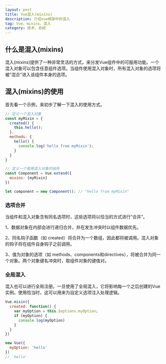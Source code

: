 ```yaml
---
layout: post
title: Vue混入(mixins)
description: 介绍vue框架中的混入
tag: Vue、mixins、混入
category: 技术、总结
---
```

## 什么是混入(mixins)

混入(mixins)提供了一种非常灵活的方式，来分发Vue组件中的可服用功能。一个混入对象可以包含任意组件选项。当组件使用混入对象时，所有混入对象的选项将被“混合”进入该组件本身的选项。

## 混入(mixins)的使用

首先看一个示例，来初步了解一下混入的使用方式。

```javascript
// 定义一个混入对象
const myMixin = {
  created() {
    this.hello();
  },
  methods: {
    hello() {
      console.log('hello from myMixin');
    }
  }
}

// 定义一个使用混入对象的组件
const Component = Vue.extend({
  mixins: [myMixin]
})

let component = new Component(); // "hello from myMixin"
```

### 选项合并

当组件和混入对象含有同名选项时，这些选项将以恰当的方式进行“合并”。

1、数据对象在内部会进行递归合并，并在发生冲突时以组件数据优先。

2、同名钩子函数（如 created）将合并为一个数组，因此都将被调用。混入对象的钩子将在组件自身钩子之前调用。

3、值为对象的选项（如 methods、components和directives），将被合并为同一个对象。两个对象键名冲突时，取组件对象的键值对。

### 全局混入

混入也可以进行全局注册。一旦使用了全局混入，它将影响每一个之后创建的Vue实例。使用恰当时，这可以用来为自定义选项注入处理逻辑。

```javascript
Vue.mixin({
  created: function() {
    var myOption = this.$options.myOption;
    if (myOption) {
      console.log(myOption)
    }
  }
})

new Vue({
  myOption: 'hello'
})
// 'hello'
```

